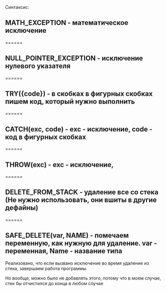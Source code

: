 Синтаксис:

## MATH_EXCEPTION  - математическое исключение

======

## NULL_POINTER_EXCEPTION - исключение нулевого указателя

======
 
## TRY({code}) - в скобках в фигурных скобках пишем код, который нужно выполнить 

======

## CATCH(exc, code) - exc - исключение, code - код в фигурных скобках

======

## THROW(exc)  - exc - исключение,

======

## DELETE_FROM_STACK - удаление все со стека (Не нужно использовать, они вшиты в другие дефайны)

======

## SAFE_DELETE(var, NAME) - помечаем переменную, как нужную для удаление.  var - переменная, Name - название типа




Реализовано, что если вызвано исключение во время удаление из стека, завершаем работа программы.


Но вообще, можно было не добавлять этого, потому что в моем случае, стек бы отчистился до конца в любом случае
